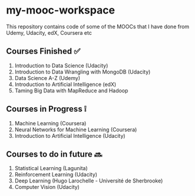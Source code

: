 # my-mooc-workspace
This repository contains code of some of the MOOCs that I have done from Udemy, Udacity, edX, Coursera etc

Courses Finished :white_check_mark:
---
1. Introduction to Data Science (Udacity)
2. Introduction to Data Wrangling with MongoDB (Udacity)
3. Data Science A-Z (Udemy)
4. Introduction to Artificial Intelligence (edX)
5. Taming Big Data with MapReduce and Hadoop


Courses in Progress :grey_exclamation:
---
1. Machine Learning (Coursera)
2. Neural Networks for Machine Learning (Coursera)
3. Introduction to Artificial Intelligence (Udacity)


Courses to do in future :soon:
---
1. Statistical Learning (Lagunita)
2. Reinforcement Learning (Udacity)
3. Deep Learning (Hugo Larochelle - Université de Sherbrooke)
4. Computer Vision (Udacity)





